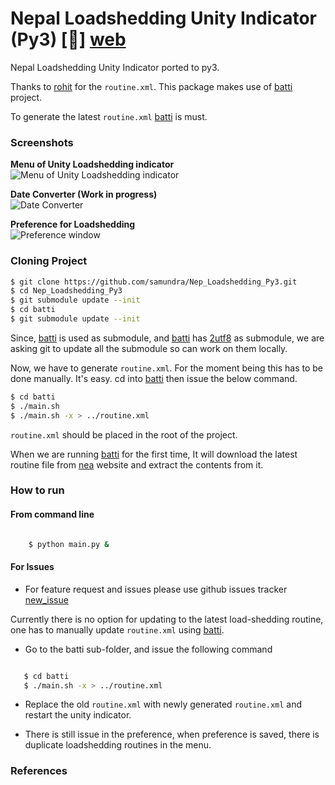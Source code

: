 # Nepal Loadshedding Unity Indicator (Py3) [:link:] [web]

Nepal Loadshedding Unity Indicator ported to py3.

Thanks to [rohit][rhoit] for the `routine.xml`. This package makes use of [batti][batti] project.

To generate the latest `routine.xml` [batti] is must.

### Screenshots
**Menu of Unity Loadshedding indicator**<br/>
![Menu of Unity Loadshedding indicator](http://i76.photobucket.com/albums/j5/alexshr/NepalLoadsheddingIndicator_zpsf696cd02.png)

**Date Converter (Work in progress)**<br/>
![Date Converter](http://i76.photobucket.com/albums/j5/alexshr/convertwindow_zpsfc39b116.png)

**Preference for Loadshedding**<br/>
![Preference window](http://i76.photobucket.com/albums/j5/alexshr/preferencewindow_zpsfb94dfd0.png)

### Cloning Project
```bash
$ git clone https://github.com/samundra/Nep_Loadshedding_Py3.git
$ cd Nep_Loadshedding_Py3
$ git submodule update --init
$ cd batti
$ git submodule update --init
```
Since, [batti] is used as submodule, and [batti] has [2utf8] as submodule, we are asking git to update all the submodule so can work on them locally. 

Now, we have to generate `routine.xml`. For the moment being this has to be done manually. It's easy. cd into [batti] then issue the below command.
```bash
$ cd batti
$ ./main.sh
$ ./main.sh -x > ../routine.xml
```
`routine.xml` should be placed in the root of the project.
 
When we are running [batti] for the first time, It will download the latest routine file from [nea][nea] website and extract the contents from it. 

### How to run

#### From command line
```bash

    $ python main.py &
```

#### For Issues
- For feature request and issues please use github issues tracker [new_issue][new_issue]

Currently there is no option for updating to the latest load-shedding routine, one has to manually update `routine.xml` using 
[batti].

- Go to the batti sub-folder, and issue the following command

```bash

   $ cd batti
   $ ./main.sh -x > ../routine.xml
```

- Replace the old `routine.xml` with newly generated `routine.xml` and restart the unity indicator.

* There is still issue in the preference, when preference is saved, there is duplicate loadshedding routines in the menu.

### References
[web]:https://github.com/samundra/Nep_Loadshedding_Py3
[rhoit]:https://github.com/rhoit
[batti]:https://github.com/foss-np/batti
[new_issue]:https://github.com/samundra/Nep_Loadshedding_Py3/issues/new
[nea]:http://www.nea.org.np/loadshedding.html
[2utf8]:https://github.com/foss-np/2utf8
